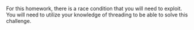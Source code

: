 For this homework, there is a race condition that you will need to exploit. You will need to utilize your knowledge of threading to be able to solve this challenge. 